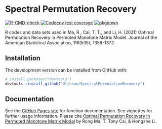 # Spectral Permutation Recovery

<!-- badges: start -->
[![R-CMD-check](https://github.com/Ulthran/Spectral-Permutation-Recovery/actions/workflows/R-CMD-check.yaml/badge.svg)](https://github.com/Ulthran/Spectral-Permutation-Recovery/actions/workflows/R-CMD-check.yaml)
[![Codecov test coverage](https://codecov.io/gh/Ulthran/Spectral-Permutation-Recovery/branch/main/graph/badge.svg)](https://app.codecov.io/gh/Ulthran/Spectral-Permutation-Recovery?branch=main)
[![pkgdown](https://github.com/Ulthran/Spectral-Permutation-Recovery/actions/workflows/pkgdown.yaml/badge.svg)](https://ulthran.github.io/Spectral-Permutation-Recovery/)
<!-- badges: end -->

R codes and data sets used in Ma, R., Cai, T. T., and Li, H. (2021) Optimal Permutation Recovery in Permuted Monotone Matrix Model. Journal of the American Statistical Association, 116(535), 1358-1372.

## Installation

The development version can be installed from GitHub with:

```r
# install.packages("devtools")
devtools::install_github("Ulthran/SpectralPermutationRecovery")
```

## Documentation

See the [GitHub Pages site](https://ulthran.github.io/Spectral-Permutation-Recovery/) for function documentation. See vignettes for further usage information. Please cite [Optimal Permutation Recovery in Permuted Monotone Matrix Model](https://arxiv.org/abs/1911.10604) by Rong Ma, T. Tony Cai, & Hongzhe Li.
